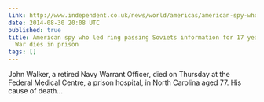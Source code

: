 ```yaml
---
link: http://www.independent.co.uk/news/world/americas/american-spy-who-led-ring-passing-soviets-information-for-17-years-during-cold-war-dies-in-prison-9701184.html
date: 2014-08-30 20:08 UTC
published: true
title: American spy who led ring passing Soviets information for 17 years during Cold
  War dies in prison
tags: []
---
```


John Walker, a retired Navy Warrant Officer, died on Thursday at the Federal Medical Centre, a prison hospital, in North Carolina aged 77.
His cause of death…
